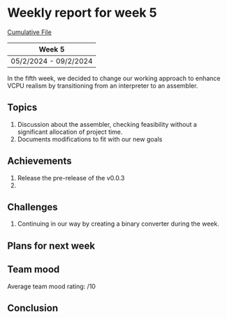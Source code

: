 # Weekly report for week 5
[Cumulative File](cumulative.md)

| Week 5 |
| --- |
| 05/2/2024 - 09/2/2024 |

In the fifth week, we decided to change our working approach to enhance VCPU realism by transitioning from an interpreter to an assembler.

## Topics

1. Discussion about the assembler, checking feasibility without a significant allocation of project time.
2. Documents modifications to fit with our new goals

## Achievements

1. Release the pre-release of the v0.0.3
2. 

## Challenges

1. Continuing in our way by creating a binary converter during the week.

## Plans for next week

## Team mood

Average team mood rating: /10

## Conclusion